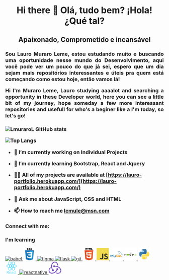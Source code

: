 ### 

<h1 align="center">Hi there 👋 Olá, tudo bem? ¡Hola! ¿Qué tal?</h1>
<h2 align="center">Apaixonado, Comprometido e incansável</h2>
<h3 align="justify">Sou Lauro Muraro Leme, estou estudando muito e buscando uma oportunidade nesse mundo do Desenvolvimento, aqui você pode ver um pouco do que já sei, espero que um dia sejam mais repositórios interessantes e úteis pra quem está começando como estou hoje, então vamos lá!

Hi I'm Muraro Leme, Lauro studying aaaalot and searching a opportunity in these Developer world, here you can see a little bit of my journey, hope someday a few more interessant repositories and usefull for who's a beginer like a I'm today, so let's go!<h3>
  ![LmuraroL GitHub stats](https://github-readme-stats.vercel.app/api?username=LmuraroL)

  ![Top Langs](https://github-readme-stats.vercel.app/api/top-langs/?username=LmuraroL)


- 🔭 I’m currently working on **Individual Projects**

- 🌱 I’m currently learning **Bootstrap, React and Jquery**

- 👨‍💻 All of my projects are available at [https://lauro-portfolio.herokuapp.com/](https://lauro-portfolio.herokuapp.com/)

- 💬 Ask me about **JavaScript, CSS and HTML**

- 📫 How to reach me **lcmule@msn.com**

<h3 align="left">Connect with me:</h3>
<p align="left">
</p>

<h3 align="left">I'm learning</h3>
<p align="left"> <a href="https://babeljs.io/" target="_blank" rel="noreferrer"> <img src="https://www.vectorlogo.zone/logos/babeljs/babeljs-icon.svg" alt="babel" width="40" height="40"/> </a> <a href="https://www.w3schools.com/css/" target="_blank" rel="noreferrer"> <img src="https://raw.githubusercontent.com/devicons/devicon/master/icons/css3/css3-original-wordmark.svg" alt="css3" width="40" height="40"/> </a> <a href="https://www.figma.com/" target="_blank" rel="noreferrer"> <img src="https://www.vectorlogo.zone/logos/figma/figma-icon.svg" alt="figma" width="40" height="40"/> </a> <a href="https://flask.palletsprojects.com/" target="_blank" rel="noreferrer"> <img src="https://www.vectorlogo.zone/logos/pocoo_flask/pocoo_flask-icon.svg" alt="flask" width="40" height="40"/> </a> <a href="https://git-scm.com/" target="_blank" rel="noreferrer"> <img src="https://www.vectorlogo.zone/logos/git-scm/git-scm-icon.svg" alt="git" width="40" height="40"/> </a> <a href="https://www.w3.org/html/" target="_blank" rel="noreferrer"> <img src="https://raw.githubusercontent.com/devicons/devicon/master/icons/html5/html5-original-wordmark.svg" alt="html5" width="40" height="40"/> </a> <a href="https://www.adobe.com/in/products/illustrator.html" target="_blank" rel="noreferrer">  </a> <a href="https://developer.mozilla.org/en-US/docs/Web/JavaScript" target="_blank" rel="noreferrer"> <img src="https://raw.githubusercontent.com/devicons/devicon/master/icons/javascript/javascript-original.svg" alt="javascript" width="40" height="40"/> </a> <a href="https://www.mysql.com/" target="_blank" rel="noreferrer"> <img src="https://raw.githubusercontent.com/devicons/devicon/master/icons/mysql/mysql-original-wordmark.svg" alt="mysql" width="40" height="40"/> </a> <a href="https://nodejs.org" target="_blank" rel="noreferrer"> <img src="https://raw.githubusercontent.com/devicons/devicon/master/icons/nodejs/nodejs-original-wordmark.svg" alt="nodejs" width="40" src="https://raw.githubusercontent.com/devicons/devicon/master/icons/photoshop/photoshop-line.svg" alt="photoshop" width="40" height="40"/> </a> <a href="https://www.python.org" target="_blank" rel="noreferrer"> <img src="https://raw.githubusercontent.com/devicons/devicon/master/icons/python/python-original.svg" alt="python" width="40" height="40"/> </a> <a href="https://reactjs.org/" target="_blank" rel="noreferrer"> <img src="https://raw.githubusercontent.com/devicons/devicon/master/icons/react/react-original-wordmark.svg" alt="react" width="40" height="40"/> </a> <a href="https://reactnative.dev/" target="_blank" rel="noreferrer"> <img src="https://reactnative.dev/img/header_logo.svg" alt="reactnative" width="40" height="40"/> </a> <a href="https://redux.js.org" target="_blank" rel="noreferrer"> <img src="https://raw.githubusercontent.com/devicons/devicon/master/icons/redux/redux-original.svg" alt="redux" width="40" height="40"/> </a> </p>

